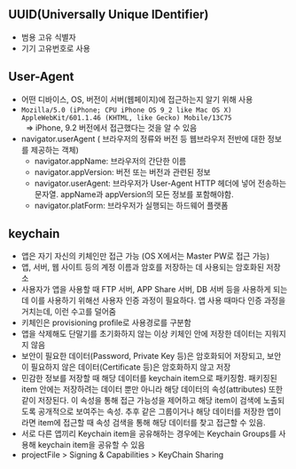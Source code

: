 ## UUID(Universally Unique IDentifier)  
- 범용 고유 식별자  
- 기기 고유번호로 사용  


## User-Agent  
- 어떤 디바이스, OS, 버전이 서버(웹페이지)에  접근하는지 알기 위해 사용
-  ```Mozilla/5.0 (iPhone; CPU iPhone OS 9_2 like Mac OS X) AppleWebKit/601.1.46 (KHTML, like Gecko) Mobile/13C75```  
&nbsp; => iPhone, 9.2 버전에서 접근했다는 것을 알 수 있음
- navigator.userAgent ( 브라우저의 정류와 버전 등 웹브라우저 전반에 대한 정보를 제공하는 객체)  
	+ navigator.appName: 브라우저의 간단한 이름
	+ navigator.appVersion: 버전 또는 버전과 관련된 정보
	+ navigator.userAgent: 브라우저가 User-Agent HTTP 헤더에 넣어 전송하는 문자열. appName과 appVersion의 모든 정보를 포함해야함.
	+ navigator.platForm: 브라우저가 실행되는 하드웨어 플랫폼


## keychain  
- 앱은 자기 자신의 키체인만 접근 가능 (OS X에서는 Master PW로 접근 가능)
- 앱, 서버, 웹 사이트 등의 계정 이름과 암호를 저장하는 데 사용되는 암호화된 저장소
- 사용자가 앱을 사용할 때 FTP 서버, APP Share 서버, DB 서버 등을 사용하게 되는데 이를 사용하기 위해선 사용자 인증 과정이 필요하다. 앱 사용 때마다 인증 과정을 거치는데, 이런 수고를 덜어줌
- 키체인은 provisioning profile로 사용경로를 구분함
- 앱을 삭제해도 단말기를 초기화하지 않는 이상 키체인 안에 저장한 데이터는 지워지지 않음
- 보안이 필요한 데이터(Password, Private Key 등)은 암호화되어 저장되고, 보안이 필요하지 않은 데이터(Certificate 등)은 암호화하지 않고 저장
- 민감한 정보를 저장할 때 해당 데이터를 keychain item으로 패키징함. 패키징된 item 안에는 저장하려는 데이터 뿐만 아니라 해당 데이터의 속성(attributes) 또한 같이 저장된다. 이 속성을 통해 접근 가능성을 제어하고 해당 item이 검색에 노출되도록 공개적으로 보여주는 속성. 추후 같은 그룹이거나 해당 데이터를 저장한 앱이라면 item에 접근할 때 속성 검색을 통해 해당 데이터를 찾고 접근할 수 있음.
- 서로 다른 앱끼리 Keychain item을 공유해하는 경우에는 Keychain Groups를 사용해 keychain item을 공유할 수 있음
- projectFile > Signing & Capabilities > KeyChain Sharing